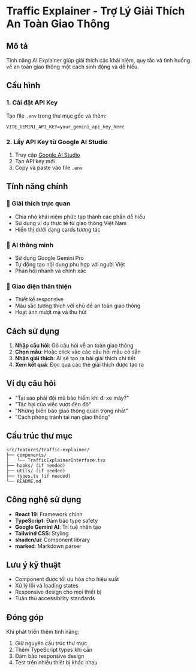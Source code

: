 # Traffic Explainer - Trợ Lý Giải Thích An Toàn Giao Thông

## Mô tả
Tính năng AI Explainer giúp giải thích các khái niệm, quy tắc và tình huống về an toàn giao thông một cách sinh động và dễ hiểu.

## Cấu hình

### 1. Cài đặt API Key
Tạo file `.env` trong thư mục gốc và thêm:

```env
VITE_GEMINI_API_KEY=your_gemini_api_key_here
```

### 2. Lấy API Key từ Google AI Studio
1. Truy cập [Google AI Studio](https://makersuite.google.com/app/apikey)
2. Tạo API key mới
3. Copy và paste vào file `.env`

## Tính năng chính

### 🎯 Giải thích trực quan
- Chia nhỏ khái niệm phức tạp thành các phần dễ hiểu
- Sử dụng ví dụ thực tế từ giao thông Việt Nam
- Hiển thị dưới dạng cards tương tác

### 🤖 AI thông minh
- Sử dụng Google Gemini Pro
- Tự động tạo nội dung phù hợp với người Việt
- Phản hồi nhanh và chính xác

### 📱 Giao diện thân thiện
- Thiết kế responsive
- Màu sắc tương thích với chủ đề an toàn giao thông
- Hoạt ảnh mượt mà và thu hút

## Cách sử dụng

1. **Nhập câu hỏi**: Gõ câu hỏi về an toàn giao thông
2. **Chọn mẫu**: Hoặc click vào các câu hỏi mẫu có sẵn
3. **Nhận giải thích**: AI sẽ tạo ra bài giải thích chi tiết
4. **Xem kết quả**: Đọc qua các thẻ giải thích được tạo ra

## Ví dụ câu hỏi

- "Tại sao phải đội mũ bảo hiểm khi đi xe máy?"
- "Tác hại của việc vượt đèn đỏ"
- "Những biển báo giao thông quan trọng nhất"
- "Cách phòng tránh tai nạn giao thông"

## Cấu trúc thư mục

```
src/features/traffic-explainer/
├── components/
│   └── TrafficExplainerInterface.tsx
├── hooks/ (if needed)
├── utils/ (if needed)
├── types.ts (if needed)
└── README.md
```

## Công nghệ sử dụng

- **React 19**: Framework chính
- **TypeScript**: Đảm bảo type safety
- **Google Gemini AI**: Trí tuệ nhân tạo
- **Tailwind CSS**: Styling
- **shadcn/ui**: Component library
- **marked**: Markdown parser

## Lưu ý kỹ thuật

- Component được tối ưu hóa cho hiệu suất
- Xử lý lỗi và loading states
- Responsive design cho mọi thiết bị
- Tuân thủ accessibility standards

## Đóng góp

Khi phát triển thêm tính năng:
1. Giữ nguyên cấu trúc thư mục
2. Thêm TypeScript types khi cần
3. Đảm bảo responsive design
4. Test trên nhiều thiết bị khác nhau 